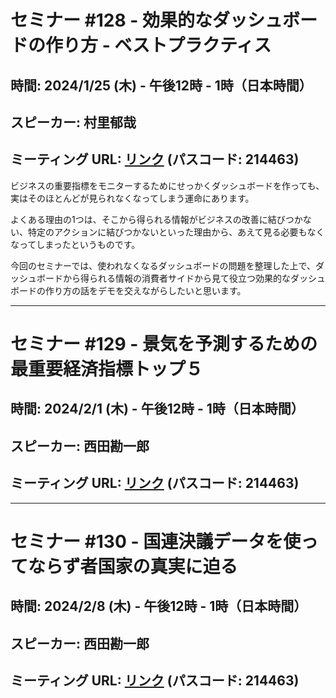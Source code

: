 # セミナー #128 - 効果的なダッシュボードの作り方 - ベストプラクティス

## 時間: 2024/1/25 (木) - 午後12時 - 1時（日本時間）
## スピーカー: 村里郁哉
## ミーティング URL: [リンク](https://us02web.zoom.us/j/331585134?pwd=VGVyeXBRWjFMT2hESFdhSU45Z2d0dz09) (パスコード: 214463)

ビジネスの重要指標をモニターするためにせっかくダッシュボードを作っても、実はそのほとんどが見られなくなってしまう運命にあります。

よくある理由の1つは、そこから得られる情報がビジネスの改善に結びつかない、特定のアクションに結びつかないといった理由から、あえて見る必要もなくなってしまったというものです。

今回のセミナーでは、使われなくなるダッシュボードの問題を整理した上で、ダッシュボードから得られる情報の消費者サイドから見て役立つ効果的なダッシュボードの作り方の話をデモを交えながらしたいと思います。

----

# セミナー #129 - 景気を予測するための最重要経済指標トップ５

## 時間: 2024/2/1 (木) - 午後12時 - 1時（日本時間）
## スピーカー: 西田勘一郎
## ミーティング URL: [リンク](https://us02web.zoom.us/j/331585134?pwd=VGVyeXBRWjFMT2hESFdhSU45Z2d0dz09) (パスコード: 214463)


----

# セミナー #130 - 国連決議データを使ってならず者国家の真実に迫る

## 時間: 2024/2/8 (木) - 午後12時 - 1時（日本時間）
## スピーカー: 西田勘一郎
## ミーティング URL: [リンク](https://us02web.zoom.us/j/331585134?pwd=VGVyeXBRWjFMT2hESFdhSU45Z2d0dz09) (パスコード: 214463)
